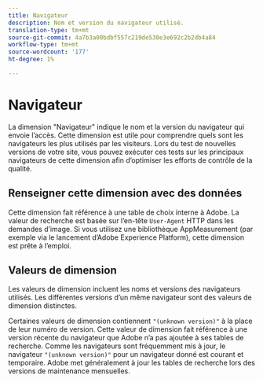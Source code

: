 ```yaml
---
title: Navigateur
description: Nom et version du navigateur utilisé.
translation-type: tm+mt
source-git-commit: 4a7b3a00bdbf557c219de530e3e692c2b2db4a84
workflow-type: tm+mt
source-wordcount: '177'
ht-degree: 1%

---
```



# Navigateur

La dimension &quot;Navigateur&quot; indique le nom et la version du navigateur qui envoie l’accès. Cette dimension est utile pour comprendre quels sont les navigateurs les plus utilisés par les visiteurs. Lors du test de nouvelles versions de votre site, vous pouvez exécuter ces tests sur les principaux navigateurs de cette dimension afin d’optimiser les efforts de contrôle de la qualité.

## Renseigner cette dimension avec des données

Cette dimension fait référence à une table de choix interne à Adobe. La valeur de recherche est basée sur l’en-tête `User-Agent` HTTP dans les demandes d’image. Si vous utilisez une bibliothèque AppMeasurement (par exemple via le lancement d’Adobe Experience Platform), cette dimension est prête à l’emploi.

## Valeurs de dimension

Les valeurs de dimension incluent les noms et versions des navigateurs utilisés. Les différentes versions d’un même navigateur sont des valeurs de dimension distinctes.

Certaines valeurs de dimension contiennent `"(unknown version)"` à la place de leur numéro de version. Cette valeur de dimension fait référence à une version récente du navigateur que Adobe n’a pas ajoutée à ses tables de recherche. Comme les navigateurs sont fréquemment mis à jour, le navigateur `"(unknown version)"` pour un navigateur donné est courant et temporaire. Adobe met généralement à jour les tables de recherche lors des versions de maintenance mensuelles.
